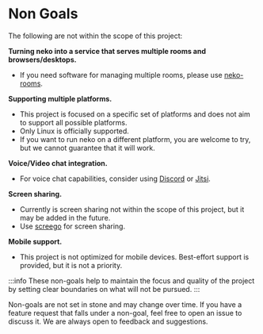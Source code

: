 # Non Goals

The following are not within the scope of this project:

**Turning neko into a service that serves multiple rooms and browsers/desktops.**
* If you need software for managing multiple rooms, please use [neko-rooms](https://github.com/m1k1o/neko-rooms).

**Supporting multiple platforms.**
* This project is focused on a specific set of platforms and does not aim to support all possible platforms.
* Only Linux is officially supported.
* If you want to run neko on a different platform, you are welcome to try, but we cannot guarantee that it will work.

**Voice/Video chat integration.**
* For voice chat capabilities, consider using [Discord](https://discordapp.com/) or [Jitsi](https://meet.jit.si/).

**Screen sharing.**
* Currently is screen sharing not within the scope of this project, but it may be added in the future.
* Use [screego](https://github.com/screego/server) for screen sharing.

**Mobile support.**
* This project is not optimized for mobile devices. Best-effort support is provided, but it is not a priority.

:::info
These non-goals help to maintain the focus and quality of the project by setting clear boundaries on what will not be pursued.
:::

Non-goals are not set in stone and may change over time. If you have a feature request that falls under a non-goal, feel free to open an issue to discuss it. We are always open to feedback and suggestions.



